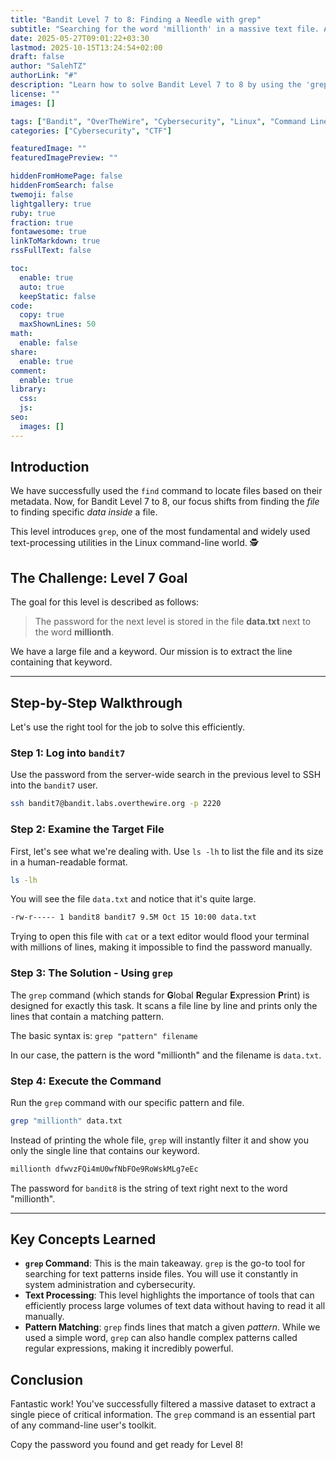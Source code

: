 ```yaml
---
title: "Bandit Level 7 to 8: Finding a Needle with grep"
subtitle: "Searching for the word 'millionth' in a massive text file. A practical introduction to the powerful grep command."
date: 2025-05-27T09:01:22+03:30
lastmod: 2025-10-15T13:24:54+02:00
draft: false
author: "SalehTZ"
authorLink: "#"
description: "Learn how to solve Bandit Level 7 to 8 by using the 'grep' command to search for a specific pattern ('millionth') within a large data file to efficiently find the password for the next level."
license: ""
images: []

tags: ["Bandit", "OverTheWire", "Cybersecurity", "Linux", "Command Line", "CTF", "grep", "Text Processing", "Pattern Matching"]
categories: ["Cybersecurity", "CTF"]

featuredImage: ""
featuredImagePreview: ""

hiddenFromHomePage: false
hiddenFromSearch: false
twemoji: false
lightgallery: true
ruby: true
fraction: true
fontawesome: true
linkToMarkdown: true
rssFullText: false

toc:
  enable: true
  auto: true
  keepStatic: false
code:
  copy: true
  maxShownLines: 50
math:
  enable: false
share:
  enable: true
comment:
  enable: true
library:
  css:
  js:
seo:
  images: []
---
```


## Introduction

We have successfully used the `find` command to locate files based on their metadata. Now, for Bandit Level 7 to 8, our focus shifts from finding the *file* to finding specific *data inside* a file.

This level introduces `grep`, one of the most fundamental and widely used text-processing utilities in the Linux command-line world. 🕵️

## The Challenge: Level 7 Goal

The goal for this level is described as follows:

> The password for the next level is stored in the file **data.txt** next to the word **millionth**.

We have a large file and a keyword. Our mission is to extract the line containing that keyword.

---

## Step-by-Step Walkthrough

Let's use the right tool for the job to solve this efficiently.

### Step 1: Log into `bandit7`

Use the password from the server-wide search in the previous level to SSH into the `bandit7` user.

```bash
ssh bandit7@bandit.labs.overthewire.org -p 2220
````

### Step 2: Examine the Target File

First, let's see what we're dealing with. Use `ls -lh` to list the file and its size in a human-readable format.

```bash
ls -lh
```

You will see the file `data.txt` and notice that it's quite large.

```bash
-rw-r----- 1 bandit8 bandit7 9.5M Oct 15 10:00 data.txt
```

Trying to open this file with `cat` or a text editor would flood your terminal with millions of lines, making it impossible to find the password manually.

### Step 3: The Solution - Using `grep`

The `grep` command (which stands for **G**lobal **R**egular **E**xpression **P**rint) is designed for exactly this task. It scans a file line by line and prints only the lines that contain a matching pattern.

The basic syntax is: `grep "pattern" filename`

In our case, the pattern is the word "millionth" and the filename is `data.txt`.

### Step 4: Execute the Command

Run the `grep` command with our specific pattern and file.

```bash
grep "millionth" data.txt
```

Instead of printing the whole file, `grep` will instantly filter it and show you only the single line that contains our keyword.

```bash
millionth dfwvzFQi4mU0wfNbFOe9RoWskMLg7eEc
```

The password for `bandit8` is the string of text right next to the word "millionth".

---

## Key Concepts Learned

* **`grep` Command**: This is the main takeaway. `grep` is the go-to tool for searching for text patterns inside files. You will use it constantly in system administration and cybersecurity.
* **Text Processing**: This level highlights the importance of tools that can efficiently process large volumes of text data without having to read it all manually.
* **Pattern Matching**: `grep` finds lines that match a given *pattern*. While we used a simple word, `grep` can also handle complex patterns called regular expressions, making it incredibly powerful.

## Conclusion

Fantastic work\! You've successfully filtered a massive dataset to extract a single piece of critical information. The `grep` command is an essential part of any command-line user's toolkit.

Copy the password you found and get ready for Level 8\!
